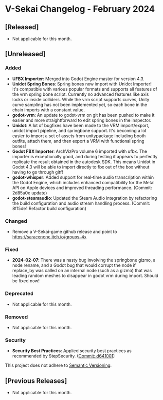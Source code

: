 # V-Sekai Changelog - February 2024

## [Released]

- Not applicable for this month.

## [Unreleased]

### Added

- **UFBX Importer**: Merged into Godot Engine master for version 4.3.
- **Unidot Spring Bones**: Spring bones now import with Unidot Importer! It's compatible with various popular formats and supports all features of the vrm spring bone script. Currently no advanced features like axis locks or inside colliders. While the vrm script supports curves, Unity curve sampling has not been implemented yet, so each bone in the chain imports with a constant value.
- **godot-vrm**: An update to godot-vrm on git has been pushed to make it easier and more straightforward to edit spring bones in the inspector.
- **Unidot**: A lot of bugfixes have been made to the VRM import/export, unidot import pipeline, and springbone support. It's becoming a lot easier to import a set of assets from unitypackage including booth outfits, attach them, and then export a VRM with functional spring bones!
- **Godot FBX Importer**: ArchVizPro volume 6 imported with ufbx. The importer is exceptionally good, and during testing it appears to perfectly replicate the result obtained in the autodesk SDK. This means Unidot in Godot 4.3 will be able to import directly to fbx out of the box without having to go through gltf!
- **godot-whisper**: Added support for real-time audio transcription within the Godot Engine, which includes enhanced compatibility for the Metal API on Apple devices and improved threading performance. (Commit: 2d85a0e update)
- **godot-steamaudio**: Updated the Steam Audio integration by refactoring the build configuration and audio stream handling process. (Commit: 8f15de1 Refactor build configuration)

### Changed

- Remove a V-Sekai-game github release and point to <https://saracenone.itch.io/groups-4x>

### Fixed

- **2024-02-07**: There was a nasty bug involving the springbone gizmo, a node rename, and a Godot bug that would corrupt the node if replace_by was called on an internal node (such as a gizmo) that was leading random meshes to disappear in godot vrm during import. Should be fixed now!

### Deprecated

- Not applicable for this month.

### Removed

- Not applicable for this month.

### Security

- **Security Best Practices**: Applied security best practices as recommended by StepSecurity. ([Commit: d641001](https://github.com/V-Sekai/v-sekai-game/commit/d641001))

This project does not adhere to [Semantic Versioning](https://semver.org/spec/v2.0.0.html).

## [Previous Releases]

- Not applicable for this month.
